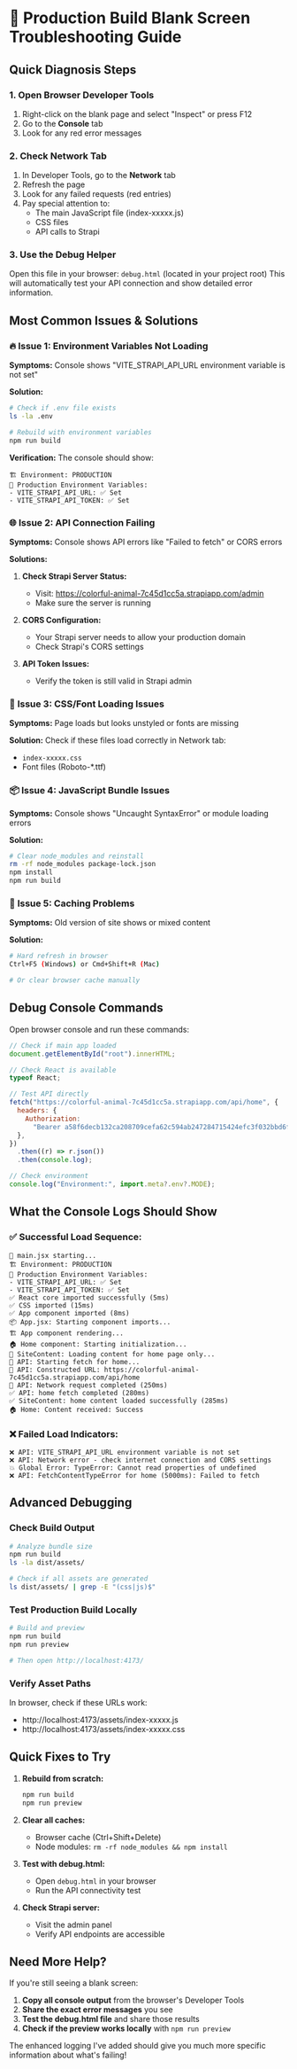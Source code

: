 # 🚨 Production Build Blank Screen Troubleshooting Guide

## Quick Diagnosis Steps

### 1. **Open Browser Developer Tools**

1. Right-click on the blank page and select "Inspect" or press F12
2. Go to the **Console** tab
3. Look for any red error messages

### 2. **Check Network Tab**

1. In Developer Tools, go to the **Network** tab
2. Refresh the page
3. Look for any failed requests (red entries)
4. Pay special attention to:
   - The main JavaScript file (index-xxxxx.js)
   - CSS files
   - API calls to Strapi

### 3. **Use the Debug Helper**

Open this file in your browser: `debug.html` (located in your project root)
This will automatically test your API connection and show detailed error information.

## Most Common Issues & Solutions

### 🔥 **Issue 1: Environment Variables Not Loading**

**Symptoms:** Console shows "VITE_STRAPI_API_URL environment variable is not set"

**Solution:**

```bash
# Check if .env file exists
ls -la .env

# Rebuild with environment variables
npm run build
```

**Verification:** The console should show:

```
🏗️ Environment: PRODUCTION
🔧 Production Environment Variables:
- VITE_STRAPI_API_URL: ✅ Set
- VITE_STRAPI_API_TOKEN: ✅ Set
```

### 🌐 **Issue 2: API Connection Failing**

**Symptoms:** Console shows API errors like "Failed to fetch" or CORS errors

**Solutions:**

1. **Check Strapi Server Status:**

   - Visit: https://colorful-animal-7c45d1cc5a.strapiapp.com/admin
   - Make sure the server is running

2. **CORS Configuration:**

   - Your Strapi server needs to allow your production domain
   - Check Strapi's CORS settings

3. **API Token Issues:**
   - Verify the token is still valid in Strapi admin

### 🎨 **Issue 3: CSS/Font Loading Issues**

**Symptoms:** Page loads but looks unstyled or fonts are missing

**Solution:**
Check if these files load correctly in Network tab:

- `index-xxxxx.css`
- Font files (Roboto-\*.ttf)

### 📦 **Issue 4: JavaScript Bundle Issues**

**Symptoms:** Console shows "Uncaught SyntaxError" or module loading errors

**Solution:**

```bash
# Clear node_modules and reinstall
rm -rf node_modules package-lock.json
npm install
npm run build
```

### 🔄 **Issue 5: Caching Problems**

**Symptoms:** Old version of site shows or mixed content

**Solution:**

```bash
# Hard refresh in browser
Ctrl+F5 (Windows) or Cmd+Shift+R (Mac)

# Or clear browser cache manually
```

## Debug Console Commands

Open browser console and run these commands:

```javascript
// Check if main app loaded
document.getElementById("root").innerHTML;

// Check React is available
typeof React;

// Test API directly
fetch("https://colorful-animal-7c45d1cc5a.strapiapp.com/api/home", {
  headers: {
    Authorization:
      "Bearer a58f6decb132ca208709cefa62c594ab247284715424efc3f032bbd6fb654b5e633897ace5d63436e1870722457cf142b70a1479c4c90e72dba299962b7839110c6379aecb254fd120053b083687ea9fcf50d4008e0f6b1b825d0d735cdb35fd2be35114e1345e8331f902aa42544de62af7f08d8db2ef057e3df1181124b366",
  },
})
  .then((r) => r.json())
  .then(console.log);

// Check environment
console.log("Environment:", import.meta?.env?.MODE);
```

## What the Console Logs Should Show

### ✅ **Successful Load Sequence:**

```
🚀 main.jsx starting...
🏗️ Environment: PRODUCTION
🔧 Production Environment Variables:
- VITE_STRAPI_API_URL: ✅ Set
- VITE_STRAPI_API_TOKEN: ✅ Set
✅ React core imported successfully (5ms)
✅ CSS imported (15ms)
✅ App component imported (8ms)
📦 App.jsx: Starting component imports...
🏗️ App component rendering...
🏠 Home component: Starting initialization...
📄 SiteContent: Loading content for home page only...
🔗 API: Starting fetch for home...
🔗 API: Constructed URL: https://colorful-animal-7c45d1cc5a.strapiapp.com/api/home
🔗 API: Network request completed (250ms)
✅ API: home fetch completed (280ms)
✅ SiteContent: home content loaded successfully (285ms)
🏠 Home: Content received: Success
```

### ❌ **Failed Load Indicators:**

```
❌ API: VITE_STRAPI_API_URL environment variable is not set
❌ API: Network error - check internet connection and CORS settings
💥 Global Error: TypeError: Cannot read properties of undefined
❌ API: FetchContentTypeError for home (5000ms): Failed to fetch
```

## Advanced Debugging

### Check Build Output

```bash
# Analyze bundle size
npm run build
ls -la dist/assets/

# Check if all assets are generated
ls dist/assets/ | grep -E "(css|js)$"
```

### Test Production Build Locally

```bash
# Build and preview
npm run build
npm run preview

# Then open http://localhost:4173/
```

### Verify Asset Paths

In browser, check if these URLs work:

- http://localhost:4173/assets/index-xxxxx.js
- http://localhost:4173/assets/index-xxxxx.css

## Quick Fixes to Try

1. **Rebuild from scratch:**

   ```bash
   npm run build
   npm run preview
   ```

2. **Clear all caches:**

   - Browser cache (Ctrl+Shift+Delete)
   - Node modules: `rm -rf node_modules && npm install`

3. **Test with debug.html:**

   - Open `debug.html` in your browser
   - Run the API connectivity test

4. **Check Strapi server:**
   - Visit the admin panel
   - Verify API endpoints are accessible

## Need More Help?

If you're still seeing a blank screen:

1. **Copy all console output** from the browser's Developer Tools
2. **Share the exact error messages** you see
3. **Test the debug.html file** and share those results
4. **Check if the preview works locally** with `npm run preview`

The enhanced logging I've added should give you much more specific information about what's failing!
